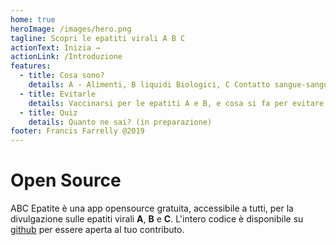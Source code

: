 ```yaml
---
home: true
heroImage: /images/hero.png
tagline: Scopri le epatiti virali A B C
actionText: Inizia →
actionLink: /Introduzione
features:
  - title: Cosa sono?
    details: A - Alimenti, B liquidi Biologici, C Contatto sangue-sangue. Scopri come si contraggono, e molto di più.
  - title: Evitarle
    details: Vaccinarsi per le epatiti A e B, e cosa si fa per evitare la C. Scopri perché questo è importante.
  - title: Quiz
    details: Quanto ne sai? (in preparazione)
footer: Francis Farrelly @2019
---
```


# Open Source

ABC Epatite è una app opensource gratuita, accessibile a tutti, per la divulgazione sulle epatiti virali **A**, **B** e **C**.
L'intero codice è disponibile su [github](https://github.com/cnr-isc-ttt/abc-epatite) per essere aperta al tuo contributo.
<ShareMe/>
